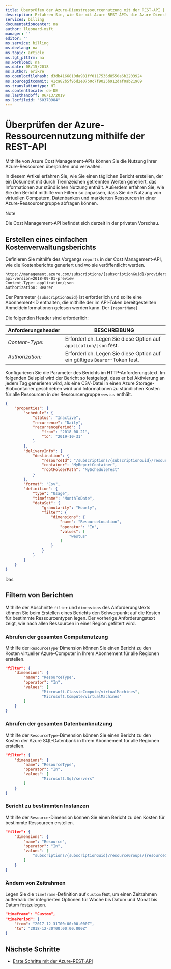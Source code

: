 ```yaml
---
title: Überprüfen der Azure-Dienstressourcennutzung mit der REST-API | Microsoft-Dokumentation
description: Erfahren Sie, wie Sie mit Azure-REST-APIs die Azure-Dienstressourcennutzung überprüfen.
services: billing
documentationcenter: na
author: lleonard-msft
manager: ''
editor: ''
ms.service: billing
ms.devlang: na
ms.topic: article
ms.tgt_pltfrm: na
ms.workload: na
ms.date: 08/15/2018
ms.author: erikre
ms.openlocfilehash: d3db4166810da981ff0117536d8550a6b2203924
ms.sourcegitcommit: 41ca82b5f95d2e07b0c7f9025b912daf0ab21909
ms.translationtype: HT
ms.contentlocale: de-DE
ms.lasthandoff: 06/13/2019
ms.locfileid: "60370984"
---
```

# <a name="review-azure-resource-usage-using-the-rest-api"></a>Überprüfen der Azure-Ressourcennutzung mithilfe der REST-API

Mithilfe von Azure Cost Management-APIs können Sie die Nutzung Ihrer Azure-Ressourcen überprüfen und verwalten.

In diesem Artikel erfahren Sie, wie Sie einen täglichen Bericht erstellen, der ein Dokument mit durch Trennzeichen getrennten Werten generiert, das Informationen zur stündlichen Nutzung enthält. Außerdem erfahren Sie, wie Sie den Bericht mithilfe von Filtern so anpassen, dass Sie die Nutzung von virtuellen Computern, Datenbanken und markierten Ressourcen in einer Azure-Ressourcengruppe abfragen können.

>[!NOTE]
> Die Cost Management-API befindet sich derzeit in der privaten Vorschau.

## <a name="create-a-basic-cost-management-report"></a>Erstellen eines einfachen Kostenverwaltungsberichts

Definieren Sie mithilfe des Vorgangs `reports` in der Cost Management-API, wie die Kostenberichte generiert und wo sie veröffentlicht werden.

```http
https://management.azure.com/subscriptions/{subscriptionGuid}/providers/Microsoft.CostManagement/reports/{reportName}?api-version=2018-09-01-preview
Content-Type: application/json   
Authorization: Bearer
```

Der Parameter `{subscriptionGuid}` ist erforderlich und sollte eine Abonnement-ID enthalten, die mithilfe der im API-Token bereitgestellten Anmeldeinformationen gelesen werden kann. Der `{reportName}`

Die folgenden Header sind erforderlich: 

|Anforderungsheader|BESCHREIBUNG|  
|--------------------|-----------------|  
|*Content-Type:*| Erforderlich. Legen Sie diese Option auf `application/json` fest. |  
|*Authorization:*| Erforderlich. Legen Sie diese Option auf ein gültiges `Bearer`-Token fest. |

Konfigurieren Sie die Parameter des Berichts im HTTP-Anforderungstext. Im folgenden Beispiel wird der Bericht so festgelegt, dass er bei Aktivierung an jedem Tag generieren wird, als eine CSV-Datei in einen Azure Storage-Blobcontainer geschrieben wird und Informationen zu stündlichen Kosten für alle Ressourcen in der Ressourcengruppe `westus` enthält.

```json
{
    "properties": {
        "schedule": {
            "status": "Inactive",
            "recurrence": "Daily",
            "recurrencePeriod": {
                "from": "2018-08-21",
                "to": "2019-10-31"
            }
        },
        "deliveryInfo": {
            "destination": {
                "resourceId": "/subscriptions/{subscriptionGuid}/resourceGroups/{resourceGroupName}/providers/Microsoft.Storage/storageAccounts/{storageAccountName}",
                "container": "MyReportContainer",
                "rootFolderPath": "MyScheduleTest"
            }
        },
        "format": "Csv",
        "definition": {
            "type": "Usage",
            "timeframe": "MonthToDate",
            "dataSet": {
                "granularity": "Hourly",
                "filter": {
                    "dimensions": {
                        "name": "ResourceLocation",
                        "operator": "In",
                        "values": [
                            "westus"
                        ]
                    }
                }
            }
        }
    }
}
```

Das

## <a name="filtering-reports"></a>Filtern von Berichten

Mithilfe der Abschnitte `filter` und `dimensions` des Anforderungstexts können Sie beim Erstellen eines Berichts den Schwerpunkt auf die Kosten für bestimmte Ressourcentypen legen. Der vorherige Anforderungstext zeigt, wie nach allen Ressourcen in einer Region gefiltert wird. 

### <a name="get-all-compute-usage"></a>Abrufen der gesamten Computenutzung

Mithilfe der `ResourceType`-Dimension können Sie einen Bericht zu den Kosten virtueller Azure-Computer in Ihrem Abonnement für alle Regionen erstellen.

```json
"filter": {
    "dimensions": {
        "name": "ResourceType",
        "operator": "In",
        "values": [
                "Microsoft.ClassicCompute/virtualMachines", 
                "Microsoft.Compute/virtualMachines"
        ] 
    }
}
```

### <a name="get-all-database-usage"></a>Abrufen der gesamten Datenbanknutzung

Mithilfe der `ResourceType`-Dimension können Sie einen Bericht zu den Kosten der Azure SQL-Datenbank in Ihrem Abonnement für alle Regionen erstellen.

```json
"filter": {
    "dimensions": {
        "name": "ResourceType",
        "operator": "In",
        "values": [
                "Microsoft.Sql/servers"
        ] 
    }
}
```

### <a name="report-on-specific-instances"></a>Bericht zu bestimmten Instanzen

Mithilfe der `Resource`-Dimension können Sie einen Bericht zu den Kosten für bestimmte Ressourcen erstellen.

```json
"filter": {
    "dimensions": {
        "name": "Resource",
        "operator": "In",
        "values": [
            "subscriptions/{subscriptionGuid}/resourceGroups/{resourceGroup}/providers/Microsoft.ClassicCompute/virtualMachines/{ResourceName}"
        ]
    }
}
```

### <a name="changing-timeframes"></a>Ändern von Zeitrahmen

Legen Sie die `timeframe`-Definition auf `Custom` fest, um einen Zeitrahmen außerhalb der integrierten Optionen für Woche bis Datum und Monat bis Datum festzulegen.

```json
"timeframe": "Custom",
"timePeriod": {
    "from": "2017-12-31T00:00:00.000Z",
    "to": "2018-12-30T00:00:00.000Z"
}
```

## <a name="next-steps"></a>Nächste Schritte
- [Erste Schritte mit der Azure-REST-API](https://docs.microsoft.com/rest/api/azure/)   
